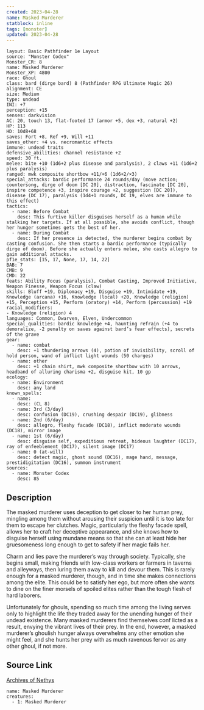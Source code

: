 ```yaml
---
created: 2023-04-28
name: Masked Murderer
statblock: inline
tags: [monster]
updated: 2023-04-28
---
```

```statblock
layout: Basic Pathfinder 1e Layout
source: "Monster Codex"
Monster_CR: 8
name: Masked Murderer
Monster_XP: 4800
race: Ghoul
class: bard (dirge bard) 8 (Pathfinder RPG Ultimate Magic 26)
alignment: CE
size: Medium
type: undead
INI: +7
perception: +15
senses: darkvision
AC: 20, touch 13, flat-footed 17 (armor +5, dex +3, natural +2)
HP: 113
HD: 10d8+68
saves: Fort +8, Ref +9, Will +11
saves_other: +4 vs. necromantic effects
immune: undead traits
defensive_abilities: channel resistance +2
speed: 30 ft.
melee: bite +10 (1d6+2 plus disease and paralysis), 2 claws +11 (1d6+2 plus paralysis)
ranged: mwk composite shortbow +11/+6 (1d6+2/×3)
special_attacks: bardic performance 24 rounds/day (move action; countersong, dirge of doom [DC 20], distraction, fascinate [DC 20], inspire competence +3, inspire courage +2, suggestion [DC 20]), disease (DC 17), paralysis (1d4+1 rounds, DC 19, elves are immune to this effect)
tactics:
  - name: Before Combat
    desc: This furtive killer disguises herself as a human while stalking her targets. If at all possible, she avoids conflict, though her hunger sometimes gets the best of her.
  - name: During Combat
    desc: If her presence is detected, the murderer begins combat by casting confusion. She then starts a bardic performance (typically dirge of doom). Before she actually enters melee, she casts allegro to gain additional attacks.
pf1e_stats: [15, 17, None, 17, 14, 22]
BAB: 7
CMB: 9
CMD: 22
feats: Ability Focus (paralysis), Combat Casting, Improved Initiative, Weapon Finesse, Weapon Focus (claw)
skills: Bluff +19, Diplomacy +19, Disguise +19, Intimidate +19, Knowledge (arcana) +16, Knowledge (local) +20, Knowledge (religion) +15, Perception +15, Perform (oratory) +14, Perform (percussion) +19
racial_modifiers:
- Knowledge (religion) 4
languages: Common, Dwarven, Elven, Undercommon
special_qualities: bardic knowledge +4, haunting refrain (+4 to demoralize, -2 penalty on saves against bard’s fear effects), secrets of the grave
gear:
  - name: combat
    desc: +1 thundering arrows (4), potion of invisibility, scroll of hold person, wand of inflict light wounds (50 charges)
  - name: other
    desc: +1 chain shirt, mwk composite shortbow with 10 arrows, headband of alluring charisma +2, disguise kit, 10 gp
ecology:
  - name: Environment
    desc: any land
known_spells:
  - name:
    desc: (CL 8)
  - name: 3rd (3/day)
    desc: confusion (DC19), crushing despair (DC19), glibness
  - name: 2nd (6/day)
    desc: allegro, fleshy facade (DC18), inflict moderate wounds (DC18), mirror image
  - name: 1st (6/day)
    desc: disguise self, expeditious retreat, hideous laughter (DC17), ray of enfeeblement (DC17), silent image (DC17)
  - name: 0 (at-will)
    desc: detect magic, ghost sound (DC16), mage hand, message, prestidigitation (DC16), summon instrument
sources:
  - name: Monster Codex
    desc: 85
```
## Description
The masked murderer uses deception to get closer to her human prey, mingling among them without arousing their suspicion until it is too late for them to escape her clutches. Magic, particularly the fleshy facade spell, allows her to craft her deceptive appearance, and she knows how to disguise herself using mundane means so that she can at least hide her gruesomeness long enough to get to safety if her magic fails her.

 Charm and lies pave the murderer’s way through society. Typically, she begins small, making friends with low-class workers or farmers in taverns and alleyways, then luring them away to kill and devour them. This is rarely enough for a masked murderer, though, and in time she makes connections among the elite. This could be to satisfy her ego, but more often she wants to dine on the finer morsels of spoiled elites rather than the tough flesh of hard laborers.

 Unfortunately for ghouls, spending so much time among the living serves only to highlight the life they traded away for the unending hunger of their undead existence. Many masked murderers find themselves conf licted as a result, envying the vibrant lives of their prey. In the end, however, a masked murderer’s ghoulish hunger always overwhelms any other emotion she might feel, and she hunts her prey with as much ravenous fervor as any other ghoul, if not more.
## Source Link
[Archives of Nethys](https://aonprd.com/MonsterDisplay.aspx?ItemName=Masked%20Murderer)
```encounter-table
name: Masked Murderer
creatures:
  - 1: Masked Murderer
```
